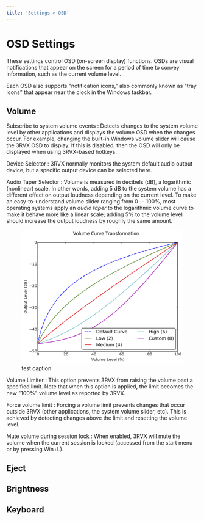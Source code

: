 ```yaml
---
title: 'Settings > OSD'
---
```


OSD Settings
============
These settings control OSD (on-screen display) functions. OSDs are visual notifications that appear on the screen for a period of time to convey information, such as the current volume level.

Each OSD also supports "notification icons," also commonly known as "tray icons" that appear near the clock in the Windows taskbar.



Volume
------

Subscribe to system volume events
: Detects changes to the system volume level by other applications and displays the volume OSD when the changes occur. For example, changing the built-in Windows volume slider will cause the 3RVX OSD to display. If this is disabled, then the OSD will only be displayed when using 3RVX-based hotkeys.

Device Selector
: 3RVX normally monitors the system default audio output device, but a specific output device can be selected here.

Audio Taper Selector
: Volume is measured in decibels (dB), a logarithmic (nonlinear) scale. In other words, adding 5 dB to the system volume has a different effect on output loudness depending on the current level. To make an easy-to-understand volume slider ranging from 0 -- 100%, most operating systems apply an *audio taper* to the logarithmic volume curve to make it behave more like a linear scale; adding 5% to the volume level should increase the output loudness by roughly the same amount.

<figure>
<img src="volume-curves.png" atl="Volume Curves">
<figcaption>test caption</figcaption>
</figure>

Volume Limiter
: This option prevents 3RVX from raising the volume past a specified limit. Note that when this option is applied, the limit becomes the new "100%" volume level as reported by 3RVX.

Force volume limit
: Forcing a volume limit prevents changes that occur outside 3RVX (other applications, the system volume slider, etc). This is achieved by detecting changes above the limit and resetting the volume level.

Mute volume during session lock
: When enabled, 3RVX will mute the volume when the current session is locked (accessed from the start menu or by pressing Win+L).

Eject
-----

Brightness
----------

Keyboard
--------



